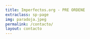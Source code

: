 ```yaml
---
title: Imperfectos.org - PRE ORDENE
extraclass: sp-page
img: paradoja.jpeg
permalink: /contacto/
layout: contacto
---
```



